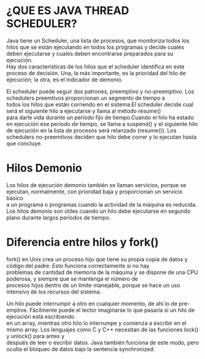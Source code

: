 # ¿QUE ES JAVA THREAD SCHEDULER?
Java tiene un Scheduler, una lista de procesos, que monitoriza todos los hilos que se están ejecutando en todos los programas y decide cuales deben ejecutarse y cuales deben encontrarse preparados para su ejecución.  
Hay dos características de los hilos que el scheduler identifica en este proceso de decisión. Una, la más importante, es la prioridad del hilo de ejecución; la otra, es el indicador de demonio.   

El scheduler puede seguir dos patrones, preemptivo y no-preemptivo. Los schedulers preemtivos proporcionan un segmento de tiempo a  
todos los hilos que están corriendo en el sistema.El scheduler decide cual será el siguiente hilo a ejecutarse y llama al método resume()   
para darle vida durante un período fijo de tiempo.Cuando el hilo ha estado en ejecución ese período de tiempo, se llama a suspend() y el siguiente hilo   
de ejecución en la lista de procesos será relanzado (resume()).  Los schedulers no-preemtivos deciden que hilo debe correr y lo ejecutan hasta que concluye.


# Hilos Demonio
Los hilos de ejecución demonio también se llaman servicios, porque se ejecutan, normalmente, con prioridad baja y proporcionan un servicio básico  
 a un programa o programas cuando la actividad de la máquina es reducida. Los hilos demonio son útiles cuando un hilo debe ejecutarse en segundo  
 plano durante largos períodos de tiempo.

 # Diferencia entre hilos y fork()

fork() en Unix crea un proceso hijo que tiene su propia copia de datos y código del padre. Esto funciona correctamente si no hay   
problemas de cantidad de memoria de la máquina y se dispone de una CPU poderosa, y siempre que se mantenga el número de   
procesos hijos dentro de un límite manejable, porque se hace un uso intensivo de los recursos del sistema.   

Un hilo puede interrumpir a otro en cualquier momento, de ahí lo de pre-emptive. Fácilmente puede el lector imaginarse lo que pasaría si un hilo de ejecución está escribiendo  
 en un array, mientras otro hilo lo interrumpe y comienza a escribir en el mismo array. Los lenguajes como C y C++ necesitan de las funciones lock() y unlock() para antes y  
  después de leer o escribir datos. Java también funciona de este modo, pero oculta el bloqueo de datos bajo la sentencia synchronized: